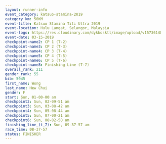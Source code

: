 ```yaml
---
layout: runner-info 
event_category: katsuo-stamina-2019 
category_km: 50KM 
event-title: Katsuo Stamina Titi Ultra 2019 
event-location: Hulu Langat, Selangor, Malaysia 
event-logo: https://res.cloudinary.com/dykbosktl/image/upload/v1573614825/Logo/Logo_p7ft6n.png
event-date: 03-15-2019 
checkpoint-name2: CP 1 (T-2) 
checkpoint-name3: CP 2 (T-3) 
checkpoint-name4: CP 3 (T-4) 
checkpoint-name5: CP 4 (T-5) 
checkpoint-name6: CP 5 (T-6) 
checkpoint-name8: Finishing Line (T-7) 
overall_rank: 211
gender_rank: 55
bib: 5045
first_name: Wong
last_name: Hew Chui
gender: F
start: Sun, 01-00-00 am
checkpoint2: Sun, 02-09-51 am
checkpoint3: Sun, 03-08-42 am
checkpoint4: Sun, 05-08-44 am
checkpoint5: Sun, 07-00-21 am
checkpoint6: Sun, 08-02-58 am
finishing_line_(t_7): Sun, 09-37-57 am
race_time: 08-37-57
status: FINISHER
---
```

